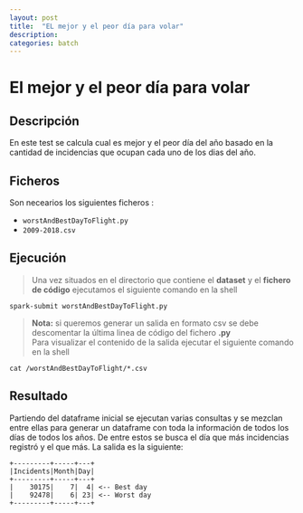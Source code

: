 ```yaml
---
layout: post
title:  "EL mejor y el peor día para volar"
description:
categories: batch
---
```


# El mejor y el peor día para volar

## Descripción
En este test se calcula cual es mejor y el peor día del año basado en la cantidad de incidencias que ocupan cada uno de los dias del año.

## Ficheros
Son necearios los siguientes ficheros :


* `worstAndBestDayToFlight.py`
* `2009-2018.csv`

## Ejecución
>Una vez situados en el directorio que contiene el **dataset** y el **fichero de código** ejecutamos el siguiente comando en la shell

    spark-submit worstAndBestDayToFlight.py

>**Nota:** si queremos generar un salida en formato csv se debe descomentar la última linea de código del fichero **.py**  
Para visualizar el contenido de la salida ejecutar el siguiente comando en la shell

    cat /worstAndBestDayToFlight/*.csv

## Resultado

Partiendo del dataframe inicial se ejecutan varias consultas y se mezclan entre ellas para generar un dataframe con toda la información de todos los días de todos los años. De entre estos se busca el día que más incidencias registró y el que más. La salida es la siguiente: 

    +---------+-----+---+
    |Incidents|Month|Day|
    +---------+-----+---+
    |    30175|    7|  4| <-- Best day
    |    92478|    6| 23| <-- Worst day
    +---------+-----+---+
